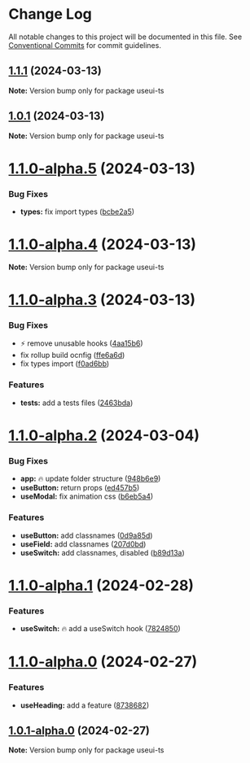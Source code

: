 # Change Log

All notable changes to this project will be documented in this file.
See [Conventional Commits](https://conventionalcommits.org) for commit guidelines.

## [1.1.1](https://github.com/emilov2501/use-ui/compare/useui-ts@1.0.1...useui-ts@1.1.1) (2024-03-13)

**Note:** Version bump only for package useui-ts





## [1.0.1](https://github.com/emilov2501/use-ui/compare/useui-ts@1.1.0-alpha.5...useui-ts@1.0.1) (2024-03-13)

**Note:** Version bump only for package useui-ts





# [1.1.0-alpha.5](https://github.com/emilov2501/use-ui/compare/useui-ts@1.1.0-alpha.4...useui-ts@1.1.0-alpha.5) (2024-03-13)


### Bug Fixes

* **types:** fix import types ([bcbe2a5](https://github.com/emilov2501/use-ui/commit/bcbe2a58bbd2933e9988327d278184c1486023cc))





# [1.1.0-alpha.4](https://github.com/emilov2501/use-ui/compare/useui-ts@1.1.0-alpha.3...useui-ts@1.1.0-alpha.4) (2024-03-13)

**Note:** Version bump only for package useui-ts





# [1.1.0-alpha.3](https://github.com/emilov2501/use-ui/compare/useui-ts@1.1.0-alpha.2...useui-ts@1.1.0-alpha.3) (2024-03-13)


### Bug Fixes

* :zap: remove unusable hooks ([4aa15b6](https://github.com/emilov2501/use-ui/commit/4aa15b6932d009985aa2eb6808687f5f67c569ba))
* fix rollup build ocnfig ([ffe6a6d](https://github.com/emilov2501/use-ui/commit/ffe6a6d21f5652582f4799ef34c403b3dc25335d))
* fix types import ([f0ad6bb](https://github.com/emilov2501/use-ui/commit/f0ad6bb431f756e059db21801f13ab90316e50b2))


### Features

* **tests:** add a tests files ([2463bda](https://github.com/emilov2501/use-ui/commit/2463bdab0035f77e71f256f6094f076541e88344))





# [1.1.0-alpha.2](https://github.com/emilov2501/use-ui/compare/useui-ts@1.1.0-alpha.1...useui-ts@1.1.0-alpha.2) (2024-03-04)


### Bug Fixes

* **app:** :fire: update folder structure ([948b6e9](https://github.com/emilov2501/use-ui/commit/948b6e957b468717d3ec7e2a9137549a393b13d4))
* **useButton:** return props ([ed457b5](https://github.com/emilov2501/use-ui/commit/ed457b5689479b939a7d49dc273cbd933e9d6ff2))
* **useModal:** fix animation css ([b6eb5a4](https://github.com/emilov2501/use-ui/commit/b6eb5a46ff37317f56a69b05203dac98ec125b73))


### Features

* **useButton:** add classnames ([0d9a85d](https://github.com/emilov2501/use-ui/commit/0d9a85d6b69a3ef0e0808e97151ab23040a2e871))
* **useField:** add classnames ([207d0bd](https://github.com/emilov2501/use-ui/commit/207d0bdafeb2538e134a17068bd2b40d77386a36))
* **useSwitch:** add classnames, disabled ([b89d13a](https://github.com/emilov2501/use-ui/commit/b89d13aec669e2174a69e210112a54f785fa1e26))





# [1.1.0-alpha.1](https://github.com/emilov2501/use-ui/compare/useui-ts@1.1.0-alpha.0...useui-ts@1.1.0-alpha.1) (2024-02-28)


### Features

* **useSwitch:** :fire: add a useSwitch hook ([7824850](https://github.com/emilov2501/use-ui/commit/78248507125cabbbe971e38895b6236cf30f01ed))





# [1.1.0-alpha.0](https://github.com/emilov2501/use-ui/compare/useui-ts@1.0.1-alpha.0...useui-ts@1.1.0-alpha.0) (2024-02-27)


### Features

* **useHeading:** add a feature ([8738682](https://github.com/emilov2501/use-ui/commit/87386826c6c1e000c981523de1c0d2287b0870b9))





## [1.0.1-alpha.0](https://github.com/emilov2501/use-ui/compare/useui-ts@1.5.1...useui-ts@1.0.1-alpha.0) (2024-02-27)

**Note:** Version bump only for package useui-ts
